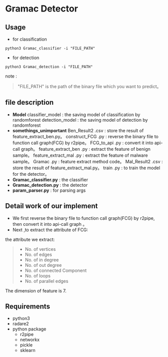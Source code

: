# Gramac Detector 

## Usage
- for classification
```
python3 Gramac_classifier -i "FILE_PATH"
```

- for detection
```
python3 Gramac_detection -i "FILE_PATH"
```
note : 
> "FILE_PATH" is the path of the binary file which you want to predict。



## file description
* **Model**
classifier_model : the saving model of classification by randomforest
detection_model : the saving model of detection by randomforest
* **somethings_unimportant**
Ben_Result2 .csv : store the result of feature_extract_ben.py。
construct_FCG .py : reverse the binary file to function call graph(FCG) by r2pipe。
FCG_to_api .py : convert it into api-call graph。
feature_extract_ben .py : extract the feature of benign sample。
feature_extract_mal .py : extract the feature of malware sample。
Gramac .py : feature extract method code。
Mal_Result2 .csv : store the result of feature_extract_mal.py。
train .py : to train the model for the detector。
* **Gramac_classifier.py** : the classifier
* **Gramac_detection.py** : the detector
* **param_parser.py** :  for parsing args

## Detail work of our implement

* We first reverse the binary file to function call graph(FCG) by r2pipe, then convert it into api-call graph 。
* Next ,to extract the attribute of FCG:


the attribute we extract:
>* No. of vertices
>* No. of edges
>* No. of in degree
>* No. of out degree
>* No. of connected Component
>* No. of loops
>* No. of parallel edges

The dimension of feature is 7.


## Requirements

* python3
* radare2
* python package
  * r2pipe
  * networkx
  * pickle
  * sklearn
